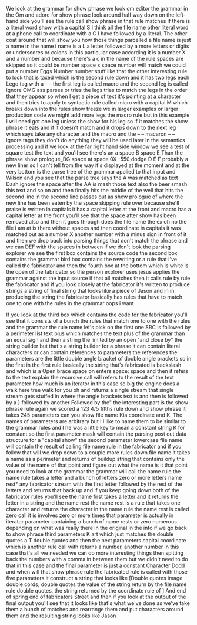 We look at the grammar for show phrase we look om editor the grammar in the Om and adore for show phrase look around half way down on the left-hand side you'll see the rule call show phrase in that rule matches if there is a literal word show with a capital S I think all the file name other literal word at a phone call to coordinate with a C I have followed by a literal. The other coat around that will show you how those things parcelled a file name is just a name in the name i name is a L a letter followed by a more letters or digits or underscores or colons in this particular case according it is a number X and a number and because there's a c in the name of the rule spaces are skipped so it could be number space x space number will match we could put a number
Eggs
Number number stuff like that the other interesting rule to look that is taxed which is the second rule down and it has two legs each Lego tag with a – – the first leg is called macro and the second leg is called ignore OMG ass parses or tries the legs tries to match the legs in the order that they appear so when I get a piece of text it's pointing at a character and then tries to apply to syntactic rule called micro with a capital M which breaks down into the rules show freeze we in larger examples or larger production code we might add more legs the macro rule but in this example I will need got one leg unless the show for his leg so if it matches the show phrase it eats and if it doesn't match and it drops down to the next leg which says take any character and the macro and the – – macaron – – ignore tags they don't do anything they will be used later in the semantics processing and if we look at the far right hand side window we see a test of square test the text and you'll see there's an a space B space E
Than the phrase show prologue_BG space at space 0X -550 dodge
D E F probably a new liner so I can't tell from the way it's displayed at the moment and at the very bottom is the parse tree of the grammar applied to that input and Wilson and you see that the parse tree says the A was matched as text Dash ignore the space after the AA is mash those text also the beer smash this text and so on and then finally hits the middle of the well that hits the second line in the second line passes out as show prologue of where the new line has been eaten by the space skipping rule over because she'll praise is written in capitals it has a capital letter at the front and macro has a capital letter at the front you'll see that the space after show has been removed also and then it goes through does the file name the ex oh no the file i am at is there without spaces and then coordinate in capitals it was matched out as a number X another number with a minus sign in front of it and then we drop back into parsing things that don't match the phrase and we can DEF with the spaces in between if we don't look the parsing explorer we see the first box contains the source code the second box contains the grammar bird box contains the rewriting or a rule that I've called the fabricator and then the fourth box at the bottom which is white is the open of the fabricator so the person explorer uses jesus applies the grammar against the input source if that all matches then it calls rule by rule the fabricator and if you look closely at the fabricator it's written to produce strings a string of final string that looks like a piece of Jason and in in producing the string the fabricator basically has rules that have to match one to one with the rules in the grammar oops i want

If you look at the third box which contains the code for the fabricator you'll see that it consists of a bunch the rules that match one to one with the rules and the grammar the rule name let's pick on the first one SRC is followed by a perimeter list text plus which matches the text plus of the grammar than an equal sign and then a string the limited by an open "and close by" the string builder but that's a string builder for a phrase it can contain literal characters or can contain references to parameters the references the parameters are the little double angle bracket of double angle brackets so in the first in the first rule basically the string that's fabricated is backslash and which is a 
Open brace space on enters space: space and then it refers to the text explain the recursive call will refers to the result of the text parameter how much is an iterator in this case so big the engine does a walk here tree walk for you oh and returns a single stream that single stream gets stuffed in where the angle brackets text is and then is followed by a } followed by another
Followed by the" the interesting part is the show phrase rule again we scored a 123 4/5 fifths rule down and show phrase it takes 245 parameters can you show file name Kia coordinate and K. The names of parameters are arbitrary but I I like to name them to be similar to the grammar rules and I he was a little key to mean a constant string K for constant so the first parameter mask will contain the parsing post out data structure for a "capital show" the second parameter lowercase file name will contain the result of calling file name rule in the fabricator and if you follow that will we drop down to a couple more rules down file name it takes a name as a perimeter and returns of buildup string that contains only the value of the name of that point and figure out what the name is it that point you need to look at the grammar the grammar will call the name rule the name rule takes a letter and a bunch of letters zero or more letters name rest* any fabricator stream with the first letter followed by the rest of the letters and returns that back up and if you keep going down both of the fabricator rules you'll see the name first takes a letter and it returns the letter in a string and the name rest the name rest is a rule that takes one character and returns the character in the name rule the name rest is called zero call it is involves zero or more times that parameter is actually in iterator parameter containing a bunch of name rests or zero numerous depending on what was really there in the original in the info if we go back to show phrase third parameters K art which just matches the double quotes a T double quotes and then the next parameters capital coordinate which is another rule call with returns a number, another number in this case that's all we needed we can do more interesting things then spitting back the numbers with a comma in between them but we didn't need to do that in this case and the final parameter is just a constant Character Dodd and when will that show phrase rule the fabricated rule is called with those five parameters it construct a string that looks like [Double quotes image double cords, double quotes the value of the string return by the file name rule double quotes, the string returned by the coordinate rule of ] And end of spring end of fabricators Street and then if you look at the output of the final output you'll see that it looks like that's what we've done as we've take them a bunch of matches and rearrange them and put characters around them and the resulting string looks like Jason
